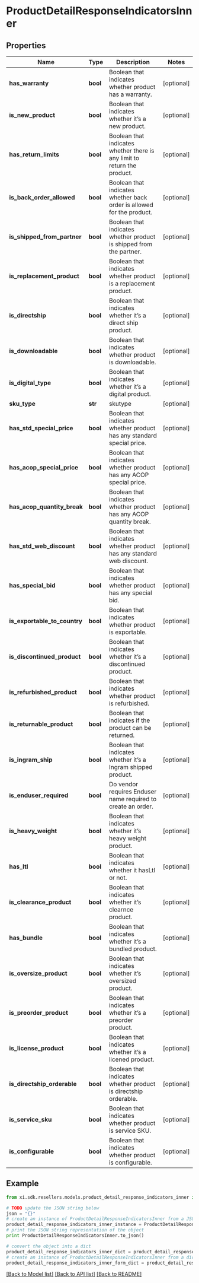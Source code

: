 # ProductDetailResponseIndicatorsInner


## Properties

Name | Type | Description | Notes
------------ | ------------- | ------------- | -------------
**has_warranty** | **bool** | Boolean that indicates whether product has a warranty. | [optional] 
**is_new_product** | **bool** | Boolean that indicates whether it’s a new product.  | [optional] 
**has_return_limits** | **bool** | Boolean that indicates whether there is any limit to return the product. | [optional] 
**is_back_order_allowed** | **bool** | Boolean that indicates whether back order is allowed for the product. | [optional] 
**is_shipped_from_partner** | **bool** | Boolean that indicates whether product is shipped from the partner. | [optional] 
**is_replacement_product** | **bool** | Boolean that indicates whether product is a replacement product. | [optional] 
**is_directship** | **bool** | Boolean that indicates whether it’s a direct ship product. | [optional] 
**is_downloadable** | **bool** | Boolean that indicates whether product is downloadable. | [optional] 
**is_digital_type** | **bool** | Boolean that indicates whether it’s a digital product.  | [optional] 
**sku_type** | **str** | skutype | [optional] 
**has_std_special_price** | **bool** | Boolean that indicates whether product has any standard special price. | [optional] 
**has_acop_special_price** | **bool** | Boolean that indicates whether product has any ACOP special price. | [optional] 
**has_acop_quantity_break** | **bool** | Boolean that indicates whether product has any ACOP quantity break. | [optional] 
**has_std_web_discount** | **bool** | Boolean that indicates whether product has any standard web discount. | [optional] 
**has_special_bid** | **bool** | Boolean that indicates whether product has any special bid. | [optional] 
**is_exportable_to_country** | **bool** | Boolean that indicates whether product is exportable. | [optional] 
**is_discontinued_product** | **bool** | Boolean that indicates whether it’s a discontinued product. | [optional] 
**is_refurbished_product** | **bool** | Boolean that indicates whether product is refurbished. | [optional] 
**is_returnable_product** | **bool** | Boolean that indicates if the product can be returned. | [optional] 
**is_ingram_ship** | **bool** | Boolean that indicates whether it’s a Ingram shipped product. | [optional] 
**is_enduser_required** | **bool** | Do vendor requires Enduser name required to create an order. | [optional] 
**is_heavy_weight** | **bool** | Boolean that indicates whether it’s  heavy weight product. | [optional] 
**has_ltl** | **bool** | Boolean that indicates whether it hasLtl or not. | [optional] 
**is_clearance_product** | **bool** | Boolean that indicates whether it’s clearnce product. | [optional] 
**has_bundle** | **bool** | Boolean that indicates whether it’s a bundled product. | [optional] 
**is_oversize_product** | **bool** | Boolean that indicates whether it’s oversized product. | [optional] 
**is_preorder_product** | **bool** | Boolean that indicates whether it’s a preorder product. | [optional] 
**is_license_product** | **bool** | Boolean that indicates whether it’s a licened product. | [optional] 
**is_directship_orderable** | **bool** | Boolean that indicates whether product is directship orderable. | [optional] 
**is_service_sku** | **bool** | Boolean that indicates whether product is service SKU. | [optional] 
**is_configurable** | **bool** | Boolean that indicates whether product is configurable. | [optional] 

## Example

```python
from xi.sdk.resellers.models.product_detail_response_indicators_inner import ProductDetailResponseIndicatorsInner

# TODO update the JSON string below
json = "{}"
# create an instance of ProductDetailResponseIndicatorsInner from a JSON string
product_detail_response_indicators_inner_instance = ProductDetailResponseIndicatorsInner.from_json(json)
# print the JSON string representation of the object
print ProductDetailResponseIndicatorsInner.to_json()

# convert the object into a dict
product_detail_response_indicators_inner_dict = product_detail_response_indicators_inner_instance.to_dict()
# create an instance of ProductDetailResponseIndicatorsInner from a dict
product_detail_response_indicators_inner_form_dict = product_detail_response_indicators_inner.from_dict(product_detail_response_indicators_inner_dict)
```
[[Back to Model list]](../README.md#documentation-for-models) [[Back to API list]](../README.md#documentation-for-api-endpoints) [[Back to README]](../README.md)


